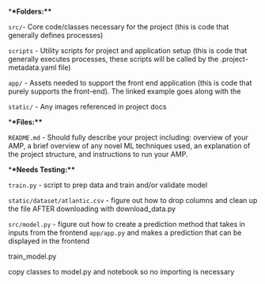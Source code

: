 \***\*Folders:\*\***

`src/`- Core code/classes necessary for the project (this is code that generally defines processes)

`scripts` - Utility scripts for project and application setup (this is code that generally executes processes, these scripts will be called by the .project-metadata.yaml file)

`app/` - Assets needed to support the front end application (this is code that purely supports the front-end). The linked example goes along with the

`static/` - Any images referenced in project docs

\***\*Files:\*\***

`README.md` - Should fully describe your project including: overview of your AMP, a brief overview of any novel ML techniques used, an explanation of the project structure, and instructions to run your AMP.

\***\*Needs Testing:\*\***

`train.py` - script to prep data and train and/or validate model

`static/dataset/atlantic.csv` - figure out how to drop columns and clean up the file AFTER downloading with download_data.py

`src/model.py` - figure out how to create a prediction method that takes in inputs from the frontend `app/app.py` and makes a prediction that can be displayed in the frontend

train_model.py

copy classes to model.py and notebook so no importing is necessary
